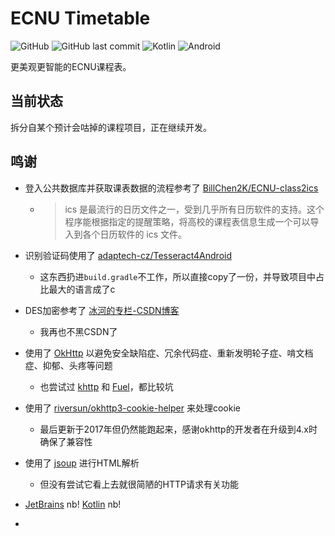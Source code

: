 # ECNU Timetable

![GitHub](https://img.shields.io/github/license/CCXXXI/ecnu-timetable)
![GitHub last commit](https://img.shields.io/github/last-commit/CCXXXI/ecnu-timetable)
![Kotlin](https://img.shields.io/badge/Kotlin-1.5.10-D022B6?logo=kotlin&logoColor=D022B6)
![Android](https://img.shields.io/badge/Android-8.0%2B-3DDC84?logo=android&logoColor=3DDC84)

更美观更智能的ECNU课程表。

## 当前状态

拆分自某个预计会咕掉的课程项目，正在继续开发。

## 鸣谢

* 登入公共数据库并获取课表数据的流程参考了 [BillChen2K/ECNU-class2ics](https://github.com/BillChen2K/ECNU-class2ics)

  * > ics 是最流行的日历文件之一，受到几乎所有日历软件的支持。这个程序能根据指定的提醒策略，将高校的课程表信息生成一个可以导入到各个日历软件的 ics 文件。

* 识别验证码使用了 [adaptech-cz/Tesseract4Android](https://github.com/adaptech-cz/Tesseract4Android)

  * 这东西扔进`build.gradle`不工作，所以直接copy了一份，并导致项目中占比最大的语言成了c

* DES加密参考了 [冰河的专栏-CSDN博客](https://blog.csdn.net/l1028386804/article/details/50196061)

  * 我再也不黑CSDN了

* 使用了 [OkHttp](https://square.github.io/okhttp/) 以避免安全缺陷症、冗余代码症、重新发明轮子症、啃文档症、抑郁、头疼等问题

  * 也尝试过 [khttp](https://github.com/ascclemens/khttp) 和 [Fuel](https://github.com/kittinunf/fuel)，都比较坑

* 使用了 [riversun/okhttp3-cookie-helper](https://github.com/riversun/okhttp3-cookie-helper) 来处理cookie

  * 最后更新于2017年但仍然能跑起来，感谢okhttp的开发者在升级到4.x时确保了兼容性

* 使用了 [jsoup](https://jsoup.org/) 进行HTML解析

  * 但没有尝试它看上去就很简陋的HTTP请求有关功能

* [JetBrains](https://www.jetbrains.com/) nb! [Kotlin](https://kotlinlang.org/) nb!
* 
